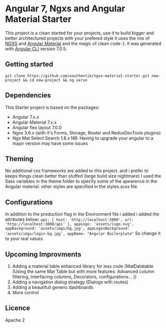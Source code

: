 # Angular 7, Ngxs and Angular Material Starter

This project is a clean started for your projects, use it to build bigger and better architectured projects with your prefered style
it uses the mix of [NGXS](https://www.ngxs.io) and [Angular Material](https://material.angular.io/) and the magic of clean code :).
it was generated with [Angular CLI](https://github.com/angular/angular-cli) version 7.0.5.

## Getting started

`git clone https://github.com/oauthentik/ngsx-material-starter.git new-project && cd new-project && ng serve`

## Dependencies

This Starter project is based on the packages:

- Angular 7.x.x
- Angular Material 7.x.x
- Angular flex layout 7.0.0
- Ngxs 3.6.x (with it's Forms, Storage, Router and ReduxDevTools plugins)
- Ngx Mat Select Search 1.8.x
  NB: Having to upgrade your angular to a major version may have some issues

## Theming

No additional css frameworks are added to this project. and i prefer to keeps things clean better than stuffed (large build size nightmare)
I used the Sass variables in the theme folder to specify some of the apearence in the Angular material.
other styles are specified in the styles.scss file.

## Configurations
In addition to the production flag in the Environment file i added 
i added the attributes below:
` api: { host: 'http://localhost:3000', url: 'http://localhost:3000/api' },
  appLogo: 'assets/logo.svg',
  appBackground: 'assets/imgs/bg.jpg',
  appLoginBackground: 'assets/imgs/login-bg.jpg',
  appName: "Angular Boilerplate"
  `
So change it to your real values 
## Upcoming Improvments

1. Adding a material table enhanced library for less code (MatDatatable (Using the same Mat Table but with more features: Advanced column filtering, Interfacing columns, Decorators, configurations... ))
2. Adding a navigation dialog strategy (Dialogs with routes)
3. Adding a beautifull generic dashboards
4. More control

## Licence

Apache 2
